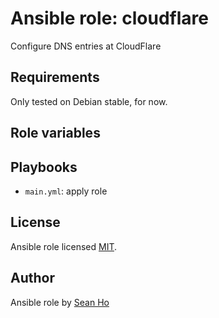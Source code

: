 # Ansible role: cloudflare
Configure DNS entries at CloudFlare

## Requirements
Only tested on Debian stable, for now.

## Role variables

## Playbooks
+ `main.yml`: apply role

## License
Ansible role licensed [MIT](LICENSE).

## Author
Ansible role by [Sean Ho](https://github.com/ho-ansible/)
